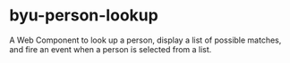 # byu-person-lookup
A Web Component to look up a person, display a list of possible matches, and fire an event when a person is selected from a list.

